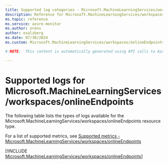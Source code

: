 ```yaml
---
title: Supported log categories - Microsoft.MachineLearningServices/workspaces/onlineEndpoints
description: Reference for Microsoft.MachineLearningServices/workspaces/onlineEndpoints in Azure Monitor Logs.
ms.topic: reference
ms.service: azure-monitor
ms.author: orens
author: osalzberg
ms.date: 07/30/2024
ms.custom: Microsoft.MachineLearningServices/workspaces/onlineEndpoints, naam

# NOTE:  This content is automatically generated using API calls to Azure. Any edits made on these files will be overwritten in the next run of the script. 

---
```





# Supported logs for Microsoft.MachineLearningServices/workspaces/onlineEndpoints  
The following table lists the types of logs available for the Microsoft.MachineLearningServices/workspaces/onlineEndpoints resource type.
  
  
  
For a list of supported metrics, see [Supported metrics - Microsoft.MachineLearningServices/workspaces/onlineEndpoints](../supported-metrics/microsoft-machinelearningservices-workspaces-onlineendpoints-metrics.md)  
  

  
[!INCLUDE [Microsoft.MachineLearningServices/workspaces/onlineEndpoints](./includes/microsoft-machinelearningservices-workspaces-onlineendpoints-logs-include.md)]  
  

